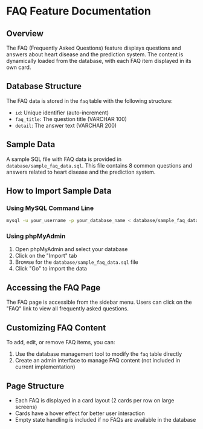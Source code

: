 # FAQ Feature Documentation

## Overview
The FAQ (Frequently Asked Questions) feature displays questions and answers about heart disease and the prediction system. The content is dynamically loaded from the database, with each FAQ item displayed in its own card.

## Database Structure
The FAQ data is stored in the `faq` table with the following structure:
- `id`: Unique identifier (auto-increment)
- `faq_title`: The question title (VARCHAR 100)
- `detail`: The answer text (VARCHAR 200)

## Sample Data
A sample SQL file with FAQ data is provided in `database/sample_faq_data.sql`. This file contains 8 common questions and answers related to heart disease and the prediction system.

## How to Import Sample Data

### Using MySQL Command Line
```bash
mysql -u your_username -p your_database_name < database/sample_faq_data.sql
```

### Using phpMyAdmin
1. Open phpMyAdmin and select your database
2. Click on the "Import" tab
3. Browse for the `database/sample_faq_data.sql` file
4. Click "Go" to import the data

## Accessing the FAQ Page
The FAQ page is accessible from the sidebar menu. Users can click on the "FAQ" link to view all frequently asked questions.

## Customizing FAQ Content
To add, edit, or remove FAQ items, you can:
1. Use the database management tool to modify the `faq` table directly
2. Create an admin interface to manage FAQ content (not included in current implementation)

## Page Structure
- Each FAQ is displayed in a card layout (2 cards per row on large screens)
- Cards have a hover effect for better user interaction
- Empty state handling is included if no FAQs are available in the database